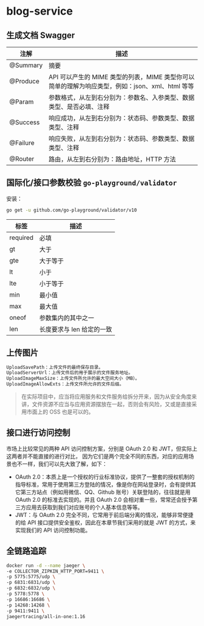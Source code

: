 # blog-service

## 生成文档 Swagger
| 注解       | 描述                                                            |
|----------|---------------------------------------------------------------|
| @Summary | 摘要                                                            |
| @Produce | API 可以产生的 MIME 类型的列表，MIME 类型你可以简单的理解为响应类型，例如：json、xml、html 等等 |
 | @Param   | 参数格式，从左到右分别为：参数名、入参类型、数据类型、是否必填、注释                            |
| @Success |响应成功，从左到右分别为：状态码、参数类型、数据类型、注释|
|@Failure|响应失败，从左到右分别为：状态码、参数类型、数据类型、注释|
|@Router|路由，从左到右分别为：路由地址，HTTP 方法|


## 国际化/接口参数校验 `go-playground/validator `
安装：
```Bash
go get -u github.com/go-playground/validator/v10
```

 | 标签       | 描述   |
|------|---------|
 | required | 必填   |
| gt       | 大于   |
| gte      | 大于等于 |
 | lt       | 小于   |
 | lte      | 小于等于   |
|min |	最小值|
|max|	最大值|
|oneof|	参数集内的其中之一|
|len|	长度要求与 len 给定的一致|

## 上传图片
```Go
UploadSavePath：上传文件的最终保存目录。
UploadServerUrl：上传文件后的用于展示的文件服务地址。
UploadImageMaxSize：上传文件所允许的最大空间大小（MB）。
UploadImageAllowExts：上传文件所允许的文件后缀。
```

> 在实际项目中，应当将应用服务和文件服务给拆分开来，因为从安全角度来讲，文件资源不应当与应用资源摆放在一起，否则会有风险，又或是直接采用市面上的 OSS 也是可以的。

## 接口进行访问控制
市场上比较常见的两种 API 访问控制方案，分别是 OAuth 2.0 和 JWT，但实际上这两者并不能直接的进行对比，
因为它们是两个完全不同的东西，对应的应用场景也不一样，我们可以先大致了解，如下：
+ OAuth 2.0：本质上是一个授权的行业标准协议，提供了一整套的授权机制的指导标准，常用于使用第三方登陆的情况，像是你在网站登录时，会有提供其它第三方站点（例如用微信、QQ、Github 账号）关联登陆的，往往就是用 OAuth 2.0 的标准去实现的。并且 OAuth 2.0 会相对重一些，常常还会授予第三方应用去获取到我们对应账号的个人基本信息等等。
+ JWT：与 OAuth 2.0 完全不同，它常用于前后端分离的情况，能够非常便捷的给 API 接口提供安全鉴权，因此在本章节我们采用的就是 JWT 的方式，来实现我们的 API 访问控制功能。

## 全链路追踪

```Bash
docker run -d --name jaeger \
-e COLLECTOR_ZIPKIN_HTTP_PORT=9411 \
-p 5775:5775/udp \
-p 6831:6831/udp \
-p 6832:6832/udp \
-p 5778:5778 \
-p 16686:16686 \
-p 14268:14268 \
-p 9411:9411 \
jaegertracing/all-in-one:1.16
```

```Bash

```